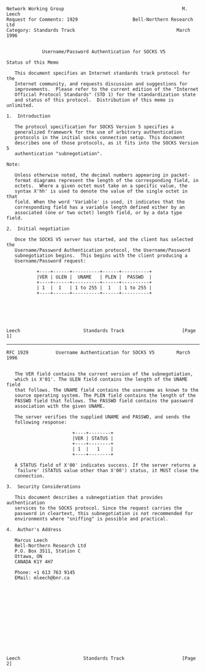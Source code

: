     Network Working Group                                           M. Leech
    Request for Comments: 1929                    Bell-Northern Research Ltd
    Category: Standards Track                                     March 1996


                 Username/Password Authentication for SOCKS V5

    Status of this Memo

       This document specifies an Internet standards track protocol for the
       Internet community, and requests discussion and suggestions for
       improvements.  Please refer to the current edition of the "Internet
       Official Protocol Standards" (STD 1) for the standardization state
       and status of this protocol.  Distribution of this memo is unlimited.

    1.  Introduction

       The protocol specification for SOCKS Version 5 specifies a
       generalized framework for the use of arbitrary authentication
       protocols in the initial socks connection setup. This document
       describes one of those protocols, as it fits into the SOCKS Version 5
       authentication "subnegotiation".

    Note:

       Unless otherwise noted, the decimal numbers appearing in packet-
       format diagrams represent the length of the corresponding field, in
       octets.  Where a given octet must take on a specific value, the
       syntax X'hh' is used to denote the value of the single octet in that
       field. When the word 'Variable' is used, it indicates that the
       corresponding field has a variable length defined either by an
       associated (one or two octet) length field, or by a data type field.

    2.  Initial negotiation

       Once the SOCKS V5 server has started, and the client has selected the
       Username/Password Authentication protocol, the Username/Password
       subnegotiation begins.  This begins with the client producing a
       Username/Password request:

               +----+------+----------+------+----------+
               |VER | ULEN |  UNAME   | PLEN |  PASSWD  |
               +----+------+----------+------+----------+
               | 1  |  1   | 1 to 255 |  1   | 1 to 255 |
               +----+------+----------+------+----------+






    Leech                       Standards Track                     [Page 1]

------------------------------------------------------------------------

``` newpage
RFC 1929          Username Authentication for SOCKS V5        March 1996


   The VER field contains the current version of the subnegotiation,
   which is X'01'. The ULEN field contains the length of the UNAME field
   that follows. The UNAME field contains the username as known to the
   source operating system. The PLEN field contains the length of the
   PASSWD field that follows. The PASSWD field contains the password
   association with the given UNAME.

   The server verifies the supplied UNAME and PASSWD, and sends the
   following response:

                        +----+--------+
                        |VER | STATUS |
                        +----+--------+
                        | 1  |   1    |
                        +----+--------+

   A STATUS field of X'00' indicates success. If the server returns a
   `failure' (STATUS value other than X'00') status, it MUST close the
   connection.

3.  Security Considerations

   This document describes a subnegotiation that provides authentication
   services to the SOCKS protocol. Since the request carries the
   password in cleartext, this subnegotiation is not recommended for
   environments where "sniffing" is possible and practical.

4.  Author's Address

   Marcus Leech
   Bell-Northern Research Ltd
   P.O. Box 3511, Station C
   Ottawa, ON
   CANADA K1Y 4H7

   Phone: +1 613 763 9145
   EMail: mleech@bnr.ca














Leech                       Standards Track                     [Page 2]
```
